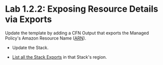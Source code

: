 # Lab 1.2.2: Exposing Resource Details via Exports

Update the template by adding a CFN Output that exports the Managed
Policy's Amazon Resource Name ([ARN](https://docs.aws.amazon.com/general/latest/gr/aws-arns-and-namespaces.html)).

- Update the Stack.

- [List all the Stack Exports](https://docs.aws.amazon.com/cli/latest/reference/cloudformation/list-exports.html)
  in that Stack's region.